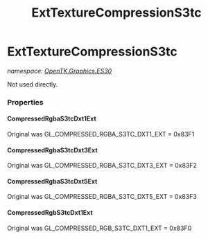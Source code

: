 ﻿---
title: ExtTextureCompressionS3tc
---

# ExtTextureCompressionS3tc
_namespace: [OpenTK.Graphics.ES30](N-OpenTK.Graphics.ES30.html)_

Not used directly.



### Properties

#### CompressedRgbaS3tcDxt1Ext
Original was GL_COMPRESSED_RGBA_S3TC_DXT1_EXT = 0x83F1
#### CompressedRgbaS3tcDxt3Ext
Original was GL_COMPRESSED_RGBA_S3TC_DXT3_EXT = 0x83F2
#### CompressedRgbaS3tcDxt5Ext
Original was GL_COMPRESSED_RGBA_S3TC_DXT5_EXT = 0x83F3
#### CompressedRgbS3tcDxt1Ext
Original was GL_COMPRESSED_RGB_S3TC_DXT1_EXT = 0x83F0


